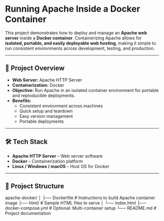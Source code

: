 # Running Apache Inside a Docker Container

This project demonstrates how to deploy and manage an **Apache web server** inside a **Docker container**. Containerizing Apache allows for **isolated, portable, and easily deployable web hosting**, making it simple to run consistent environments across development, testing, and production.  

---

## 🚀 Project Overview

- **Web Server:** Apache HTTP Server  
- **Containerization:** Docker  
- **Objective:** Run Apache in an isolated container environment for portable and reproducible deployments.  
- **Benefits:**  
  - Consistent environment across machines  
  - Quick setup and teardown  
  - Easy version management  
  - Portable deployments  

---

## 🛠️ Tech Stack

- **Apache HTTP Server** – Web server software  
- **Docker** – Containerization platform  
- **Linux / Windows / macOS** – Host OS for Docker  

---

## 📂 Project Structure

apache-docker/
│
├── Dockerfile # Instructions to build Apache container image
├── html/ # Sample HTML files to serve
│ └── index.html
├── docker-compose.yml # Optional: Multi-container setup
└── README.md # Project documentation
